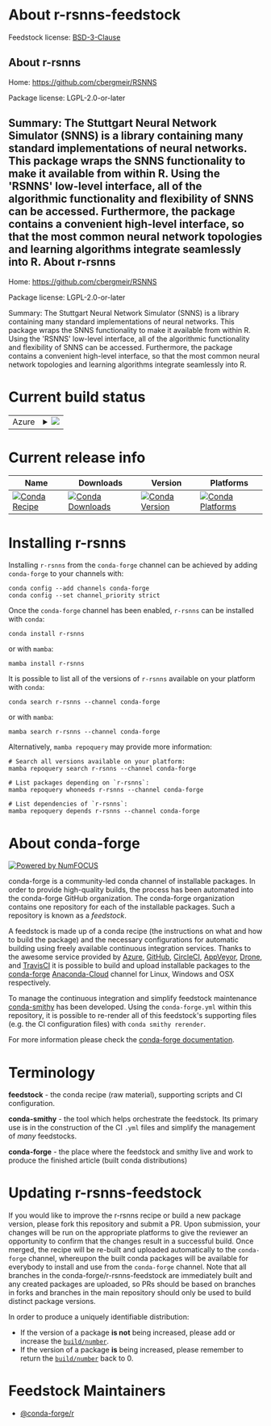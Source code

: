About r-rsnns-feedstock
=======================

Feedstock license: [BSD-3-Clause](https://github.com/conda-forge/r-rsnns-feedstock/blob/main/LICENSE.txt)

About r-rsnns
-------------

Home: https://github.com/cbergmeir/RSNNS

Package license: LGPL-2.0-or-later

Summary: The Stuttgart Neural Network Simulator (SNNS) is a library containing many standard implementations of neural networks. This package wraps the SNNS functionality to make it available from within R. Using the 'RSNNS' low-level interface, all of the algorithmic functionality and flexibility of SNNS can be accessed. Furthermore, the package contains a convenient high-level interface, so that the most common neural network topologies and learning algorithms integrate seamlessly into R.
About r-rsnns
-------------

Home: https://github.com/cbergmeir/RSNNS

Package license: LGPL-2.0-or-later

Summary: The Stuttgart Neural Network Simulator (SNNS) is a library containing many standard implementations of neural networks. This package wraps the SNNS functionality to make it available from within R. Using the 'RSNNS' low-level interface, all of the algorithmic functionality and flexibility of SNNS can be accessed. Furthermore, the package contains a convenient high-level interface, so that the most common neural network topologies and learning algorithms integrate seamlessly into R.

Current build status
====================


<table>
    
  <tr>
    <td>Azure</td>
    <td>
      <details>
        <summary>
          <a href="https://dev.azure.com/conda-forge/feedstock-builds/_build/latest?definitionId=2477&branchName=main">
            <img src="https://dev.azure.com/conda-forge/feedstock-builds/_apis/build/status/r-rsnns-feedstock?branchName=main">
          </a>
        </summary>
        <table>
          <thead><tr><th>Variant</th><th>Status</th></tr></thead>
          <tbody><tr>
              <td>linux_64_r_base4.2</td>
              <td>
                <a href="https://dev.azure.com/conda-forge/feedstock-builds/_build/latest?definitionId=2477&branchName=main">
                  <img src="https://dev.azure.com/conda-forge/feedstock-builds/_apis/build/status/r-rsnns-feedstock?branchName=main&jobName=linux&configuration=linux%20linux_64_r_base4.2" alt="variant">
                </a>
              </td>
            </tr><tr>
              <td>linux_64_r_base4.3</td>
              <td>
                <a href="https://dev.azure.com/conda-forge/feedstock-builds/_build/latest?definitionId=2477&branchName=main">
                  <img src="https://dev.azure.com/conda-forge/feedstock-builds/_apis/build/status/r-rsnns-feedstock?branchName=main&jobName=linux&configuration=linux%20linux_64_r_base4.3" alt="variant">
                </a>
              </td>
            </tr><tr>
              <td>osx_64_r_base4.2</td>
              <td>
                <a href="https://dev.azure.com/conda-forge/feedstock-builds/_build/latest?definitionId=2477&branchName=main">
                  <img src="https://dev.azure.com/conda-forge/feedstock-builds/_apis/build/status/r-rsnns-feedstock?branchName=main&jobName=osx&configuration=osx%20osx_64_r_base4.2" alt="variant">
                </a>
              </td>
            </tr><tr>
              <td>osx_64_r_base4.3</td>
              <td>
                <a href="https://dev.azure.com/conda-forge/feedstock-builds/_build/latest?definitionId=2477&branchName=main">
                  <img src="https://dev.azure.com/conda-forge/feedstock-builds/_apis/build/status/r-rsnns-feedstock?branchName=main&jobName=osx&configuration=osx%20osx_64_r_base4.3" alt="variant">
                </a>
              </td>
            </tr><tr>
              <td>win_64</td>
              <td>
                <a href="https://dev.azure.com/conda-forge/feedstock-builds/_build/latest?definitionId=2477&branchName=main">
                  <img src="https://dev.azure.com/conda-forge/feedstock-builds/_apis/build/status/r-rsnns-feedstock?branchName=main&jobName=win&configuration=win%20win_64_" alt="variant">
                </a>
              </td>
            </tr>
          </tbody>
        </table>
      </details>
    </td>
  </tr>
</table>

Current release info
====================

| Name | Downloads | Version | Platforms |
| --- | --- | --- | --- |
| [![Conda Recipe](https://img.shields.io/badge/recipe-r--rsnns-green.svg)](https://anaconda.org/conda-forge/r-rsnns) | [![Conda Downloads](https://img.shields.io/conda/dn/conda-forge/r-rsnns.svg)](https://anaconda.org/conda-forge/r-rsnns) | [![Conda Version](https://img.shields.io/conda/vn/conda-forge/r-rsnns.svg)](https://anaconda.org/conda-forge/r-rsnns) | [![Conda Platforms](https://img.shields.io/conda/pn/conda-forge/r-rsnns.svg)](https://anaconda.org/conda-forge/r-rsnns) |

Installing r-rsnns
==================

Installing `r-rsnns` from the `conda-forge` channel can be achieved by adding `conda-forge` to your channels with:

```
conda config --add channels conda-forge
conda config --set channel_priority strict
```

Once the `conda-forge` channel has been enabled, `r-rsnns` can be installed with `conda`:

```
conda install r-rsnns
```

or with `mamba`:

```
mamba install r-rsnns
```

It is possible to list all of the versions of `r-rsnns` available on your platform with `conda`:

```
conda search r-rsnns --channel conda-forge
```

or with `mamba`:

```
mamba search r-rsnns --channel conda-forge
```

Alternatively, `mamba repoquery` may provide more information:

```
# Search all versions available on your platform:
mamba repoquery search r-rsnns --channel conda-forge

# List packages depending on `r-rsnns`:
mamba repoquery whoneeds r-rsnns --channel conda-forge

# List dependencies of `r-rsnns`:
mamba repoquery depends r-rsnns --channel conda-forge
```


About conda-forge
=================

[![Powered by
NumFOCUS](https://img.shields.io/badge/powered%20by-NumFOCUS-orange.svg?style=flat&colorA=E1523D&colorB=007D8A)](https://numfocus.org)

conda-forge is a community-led conda channel of installable packages.
In order to provide high-quality builds, the process has been automated into the
conda-forge GitHub organization. The conda-forge organization contains one repository
for each of the installable packages. Such a repository is known as a *feedstock*.

A feedstock is made up of a conda recipe (the instructions on what and how to build
the package) and the necessary configurations for automatic building using freely
available continuous integration services. Thanks to the awesome service provided by
[Azure](https://azure.microsoft.com/en-us/services/devops/), [GitHub](https://github.com/),
[CircleCI](https://circleci.com/), [AppVeyor](https://www.appveyor.com/),
[Drone](https://cloud.drone.io/welcome), and [TravisCI](https://travis-ci.com/)
it is possible to build and upload installable packages to the
[conda-forge](https://anaconda.org/conda-forge) [Anaconda-Cloud](https://anaconda.org/)
channel for Linux, Windows and OSX respectively.

To manage the continuous integration and simplify feedstock maintenance
[conda-smithy](https://github.com/conda-forge/conda-smithy) has been developed.
Using the ``conda-forge.yml`` within this repository, it is possible to re-render all of
this feedstock's supporting files (e.g. the CI configuration files) with ``conda smithy rerender``.

For more information please check the [conda-forge documentation](https://conda-forge.org/docs/).

Terminology
===========

**feedstock** - the conda recipe (raw material), supporting scripts and CI configuration.

**conda-smithy** - the tool which helps orchestrate the feedstock.
                   Its primary use is in the construction of the CI ``.yml`` files
                   and simplify the management of *many* feedstocks.

**conda-forge** - the place where the feedstock and smithy live and work to
                  produce the finished article (built conda distributions)


Updating r-rsnns-feedstock
==========================

If you would like to improve the r-rsnns recipe or build a new
package version, please fork this repository and submit a PR. Upon submission,
your changes will be run on the appropriate platforms to give the reviewer an
opportunity to confirm that the changes result in a successful build. Once
merged, the recipe will be re-built and uploaded automatically to the
`conda-forge` channel, whereupon the built conda packages will be available for
everybody to install and use from the `conda-forge` channel.
Note that all branches in the conda-forge/r-rsnns-feedstock are
immediately built and any created packages are uploaded, so PRs should be based
on branches in forks and branches in the main repository should only be used to
build distinct package versions.

In order to produce a uniquely identifiable distribution:
 * If the version of a package **is not** being increased, please add or increase
   the [``build/number``](https://docs.conda.io/projects/conda-build/en/latest/resources/define-metadata.html#build-number-and-string).
 * If the version of a package **is** being increased, please remember to return
   the [``build/number``](https://docs.conda.io/projects/conda-build/en/latest/resources/define-metadata.html#build-number-and-string)
   back to 0.

Feedstock Maintainers
=====================

* [@conda-forge/r](https://github.com/conda-forge/r/)

